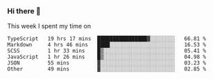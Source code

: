 ### Hi there 👋

<!--
**qiruohan/qiruohan** is a ✨ _special_ ✨ repository because its `README.md` (this file) appears on your GitHub profile.

Here are some ideas to get you started:

- 🔭 I’m currently working on ...
- 🌱 I’m currently learning ...
- 👯 I’m looking to collaborate on ...
- 🤔 I’m looking for help with ...
- 💬 Ask me about ...
- 📫 How to reach me: ...
- 😄 Pronouns: ...
- ⚡ Fun fact: ...
-->

This week I spent my time on 
<!--START_SECTION:waka-->

```text
TypeScript   19 hrs 17 mins  ████████████████▓░░░░░░░░   66.81 %
Markdown     4 hrs 46 mins   ████░░░░░░░░░░░░░░░░░░░░░   16.53 %
SCSS         1 hr 33 mins    █▒░░░░░░░░░░░░░░░░░░░░░░░   05.41 %
JavaScript   1 hr 26 mins    █▒░░░░░░░░░░░░░░░░░░░░░░░   04.98 %
JSON         55 mins         ▓░░░░░░░░░░░░░░░░░░░░░░░░   03.23 %
Other        49 mins         ▓░░░░░░░░░░░░░░░░░░░░░░░░   02.85 %
```

<!--END_SECTION:waka-->
